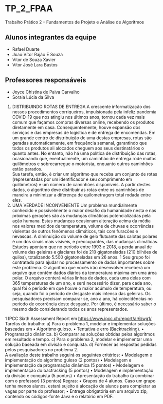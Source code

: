 # TP_2_FPAA
Trabalho Prático 2 - Fundamentos de Projeto e Análise de Algoritmos 

## Alunos integrantes da equipe

* Rafael Duarte
* Joao Vítor Rajão E Souza
* Vitor de Souza Xavier
* Vítor José Lara Bastos

## Professores responsáveis

* Joyce Chistina de Paiva Carvalho
* Soraia Lúcia da Silva


1) DISTRIBUINDO ROTAS DE ENTREGA 
A crescente informatização dos nossos procedimentos corriqueiros, impulsionada pela infeliz 
pandemia  COVID-19  que  nos  atingiu  nos  últimos  anos,  tornou  cada  vez  mais  comum  que  façamos 
compras  diversas  online,  recebendo  os  produtos  diretamente  em  casa.  Consequentemente,  houve 
expansão dos serviços e das empresas de logística e de entrega de encomendas. 
Em um grande  centro de distribuição de  uma destas empresas,  rotas  são geradas automaticamente, 
em frequência semanal, garantindo que todos os produtos ali alocados cheguem aos seus destinatários 
o  quanto  antes.  No  entanto,  não  há  uma  política  de  distribuição  das  rotas,  ocasionando  que, 
eventualmente,  um  caminhão  de  entrega  rode  muitos  quilômetros  e  sobrecarregue  o  motorista, 
enquanto outros caminhões estão parados.  
Sua  tarefa,  então,  é  criar  um  algoritmo  que  receba  um  conjunto  de  rotas  (representadas  por  um 
identificador  e  seu  comprimento  em  quilômetros)  e  um  número  de  caminhões  disponíveis.  A  partir 
destes  dados,  o  algoritmo  deve  distribuir  as  rotas  entre  os  caminhões  de  maneira  a  minimizar  a 
diferença de quilometragem total rodada entre eles.  
2) UMA VERDADE INCONVENIENTE 
Um problema mundialmente conhecido e possivelmente o maior desafio da humanidade nesta e nas 
próximas  gerações  são  as  mudanças  climáticas  potencializadas  pela  ação  humana.  Estas  mudanças 
ocasionam  alteração  acima  da  média  nos  valores  medidos  de  temperatura,  volume  de  chuvas  e 
ocorrências violentas de outros fenômenos climáticos, tais com furacões e nevascas. 
A  diminuição  do  volume  de  gelo  flutuante  das  calotas  polares  é  um  dos  sinais  mais  visíveis,  e 
preocupantes, das mudanças climáticas. Estudos apontam que no período entre 1993 e 2018, a perda 
anual de volume das geleiras e glaciares foi de 210 gigatoneladas (210 bilhões de quilos), totalizando 
5.500 gigatoneladas em 26 anos. 1 
Seu grupo foi contratado para ajudar no processamento de dados importantes sobre este problema. O 
algoritmo que vocês irão desenvolver receberá um arquivo que contém dados diários da temperatura 
máxima  em  uma  área  polar.  O  arquivo  conterá  várias  linhas  de  dados,  cada  uma  delas  com  365 
temperaturas de um ano, e será necessário dizer, para cada ano, qual foi o período em que houve o 
maior acúmulo de temperatura, ou seja, quando foi o período de desgaste mais intenso das geleiras. 
Os pesquisadores precisam comparar se, ano a ano, há coincidências no período de ocorrência deste 
desgaste. Por último, é necessário saber o mesmo dado considerando todos os anos representados. 
 
 1 IPCC Sixth Assessment Report em https://www.ipcc.ch/report/ar6/wg1/ 
Tarefas do trabalho: 
a) Para o problema 1, modelar e implementar soluções baseadas em 
• Algoritmo guloso. 
• Tentativa e erro (Backtracking). 
• Programação dinâmica. 
b) Comparar as soluções obtidas pelos algoritmos em resultado e tempo. 
c) Para o problema 2, modelar e implementar uma solução baseada em divisão e conquista. 
d) Fornecer as respostas pedidas pelos pesquisadores no problema 2.  
A avaliação deste trabalho seguirá os seguintes critérios: 
• Modelagem e implementação do algoritmo guloso  (2 pontos) 
• Modelagem e implementação da programação dinâmica (5 pontos) 
• Modelagem e implementação do bactracking   (5 pontos) 
• Modelagem e implementação da divisão e conquista  (5 pontos) 
• Apresentação do trabalho (a combinar com o professor) (3 pontos) 
Regras: 
• Grupos  de  4  alunos.  Caso um  grupo  tenha menos  alunos, estará  sujeito  à  alocação  de  alunos 
para completar as vagas por parte do professor; 
• Entrega obrigatória em um arquivo zip, contendo os códigos-fonte Java e o relatório em PDF. 
